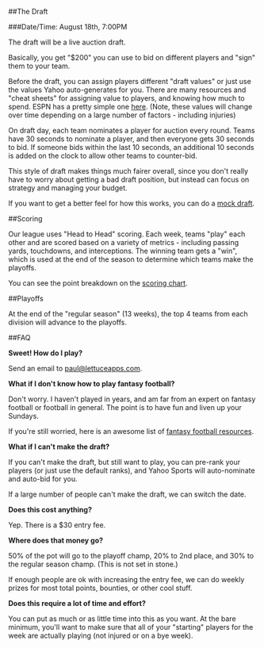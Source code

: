 ##The Draft
 
###Date/Time: August 18th, 7:00PM

The draft will be a live auction draft.

Basically, you get "$200" you can use to bid on different players and "sign" them to your team. 

Before the draft, you can assign players different "draft values" or just use the values Yahoo auto-generates for you. There are many resources and "cheat sheets" for assigning value to players, and knowing how much to spend. ESPN has a pretty simple one [here](http://g.espncdn.com/s/ffldraftkit/13/NFLDK2K13_CS_Stand$.pdf?addata=2013=ffldft_chtsht_standvalues_xxx). (Note, these values will change over time depending on a large number of factors - including injuries)

On draft day, each team nominates a player for auction every round. Teams have 30 seconds to nominate a player, and then everyone gets 30 seconds to bid. If someone bids within the last 10 seconds, an additional 10 seconds is added on the clock to allow other teams to counter-bid.

This style of draft makes things much fairer overall, since you don't really have to worry about getting a bad draft position, but instead can focus on strategy and managing your budget.

If you want to get a better feel for how this works, you can do a [mock draft](http://football.fantasysports.yahoo.com/f1/263499/mock_lobby?lobby=auction).

##Scoring

Our league uses "Head to Head" scoring. Each week, teams "play" each other and are scored based on a variety of metrics - including passing yards, touchdowns, and interceptions. The winning team gets a "win", which is used at the end of the season to determine which teams make the playoffs.

You can see the point breakdown on the [scoring chart](https://github.com/11brooks/fantasyfootball2013/blob/master/scoring.md).

##Playoffs

At the end of the "regular season" (13 weeks), the top 4 teams from each division will advance to the playoffs.

##FAQ

**Sweet! How do I play?**

Send an email to [paul@lettuceapps.com](mailto:paul@lettuceapps.com).

**What if I don't know how to play fantasy football?**

Don't worry. I haven't played in years, and am far from an expert on fantasy football or football in general. The point is to have fun and liven up your Sundays.

If you're still worried, here is an awesome list of [fantasy football resources](http://www.reddit.com/r/fantasyfootball/comments/1j3isn/since_now_is_the_time_of_year_everyone_starts/).

**What if I can't make the draft?**

If you can't make the draft, but still want to play, you can pre-rank your players (or just use the default ranks), and Yahoo Sports will auto-nominate and auto-bid for you.

If a large number of people can't make the draft, we can switch the date.

**Does this cost anything?**

Yep. There is a $30 entry fee.

**Where does that money go?**

50% of the pot will go to the playoff champ, 20% to 2nd place, and 30% to the regular season champ. (This is not set in stone.)

If enough people are ok with increasing the entry fee, we can do weekly prizes for most total points, bounties, or other cool stuff.

**Does this require a lot of time and effort?**

You can put as much or as little time into this as you want. At the bare minimum, you'll want to make sure that all of your "starting" players for the week are actually playing (not injured or on a bye week).

